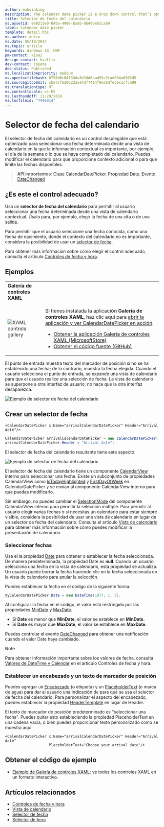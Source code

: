 ```yaml
---
author: muhsinking
Description: The calendar date picker is a drop down control that’s optimized for picking a single date from a calendar view where contextual information like the day of the week or fullness of the calendar is important.
title: Selector de fecha del calendario
ms.assetid: 9e0213e0-046a-4906-ba86-0b49be51ca99
label: Calendar date picker
template: detail.hbs
ms.author: mukin
ms.date: 05/19/2017
ms.topic: article
keywords: Windows 10, UWP
pm-contact: kisai
design-contact: ksulliv
dev-contact: joyate
doc-status: Published
ms.localizationpriority: medium
ms.openlocfilehash: 6756d8c64f33de8d16d6aa455c3fad694a6306d5
ms.sourcegitcommit: cbe7cf620622a5e4df7414f9e38dfecec1cfca99
ms.translationtype: MT
ms.contentlocale: es-ES
ms.lasthandoff: 11/20/2018
ms.locfileid: "7446014"
---
```

# <a name="calendar-date-picker"></a>Selector de fecha del calendario

 

El selector de fecha del calendario es un control desplegable que está optimizado para seleccionar una fecha determinada desde una vista de calendario en la que la información contextual es importante, por ejemplo, el día de la semana o lo que se haya completado del calendario. Puedes modificar el calendario para que proporcione contexto adicional o para que limite las fechas disponibles.

> **API importantes**: [Clase CalendarDatePicker](https://msdn.microsoft.com/library/windows/apps/xaml/windows.ui.xaml.controls.calendardatepicker.aspx), [Propiedad Date](https://msdn.microsoft.com/library/windows/apps/xaml/windows.ui.xaml.controls.calendardatepicker.date.aspx), [Evento DateChanged](https://msdn.microsoft.com/library/windows/apps/xaml/windows.ui.xaml.controls.calendardatepicker.datechanged.aspx)


## <a name="is-this-the-right-control"></a>¿Es este el control adecuado?
Usa un **selector de fecha del calendario** para permitir al usuario seleccionar una fecha determinada desde una vista de calendario contextual. Úsalo para, por ejemplo, elegir la fecha de una cita o de una salida.

Para permitir que el usuario seleccione una fecha conocida, como una fecha de nacimiento, donde el contexto del calendario no es importante, considera la posibilidad de usar un [selector de fecha](date-picker.md).

Para obtener más información sobre cómo elegir el control adecuado, consulta el artículo [Controles de fecha y hora](date-and-time.md).

## <a name="examples"></a>Ejemplos

<table>
<th align="left">Galería de controles XAML<th>
<tr>
<td><img src="images/xaml-controls-gallery-sm.png" alt="XAML controls gallery"></img></td>
<td>
    <p>Si tienes instalada la aplicación <strong style="font-weight: semi-bold">Galería de controles XAML</strong>, haz clic aquí para <a href="xamlcontrolsgallery:/item/CalendarDatePicker">abrir la aplicación y ver CalendarDatePicker en acción</a>.</p>
    <ul>
    <li><a href="https://www.microsoft.com/store/productId/9MSVH128X2ZT">Obtener la aplicación Galería de controles XAML (MicrosoftStore)</a></li>
    <li><a href="https://github.com/Microsoft/Windows-universal-samples/tree/master/Samples/XamlUIBasics">Obtener el código fuente (GitHub)</a></li>
    </ul>
</td>
</tr>
</table>

El punto de entrada muestra texto del marcador de posición si no se ha establecido una fecha; de lo contrario, muestra la fecha elegida. Cuando el usuario selecciona el punto de entrada, se expande una vista de calendario para que el usuario realice una selección de fecha. La vista de calendario se superpone a otra interfaz de usuario; no hace que la otra interfaz desaparezca.

![Ejemplo de selector de fecha del calendario](images/calendar-date-picker-2-views.png)

## <a name="create-a-date-picker"></a>Crear un selector de fecha

```xaml
<CalendarDatePicker x:Name="arrivalCalendarDatePicker" Header="Arrival date"/>
```

```csharp
CalendarDatePicker arrivalCalendarDatePicker = new CalendarDatePicker();
arrivalCalendarDatePicker.Header = "Arrival date";
```

El selector de fecha del calendario resultante tiene este aspecto:

![Ejemplo de selector de fecha del calendario](images/calendar-date-picker-closed.png)

El selector de fecha del calendario tiene un componente [CalendarView](https://msdn.microsoft.com/library/windows/apps/xaml/windows.ui.xaml.controls.calendarview.aspx) interno para seleccionar una fecha. Existe un subconjunto de propiedades CalendarView como [IsTodayHighlighted](https://msdn.microsoft.com/library/windows/apps/xaml/windows.ui.xaml.controls.calendardatepicker.istodayhighlighted.aspx) y [FirstDayOfWeek](https://msdn.microsoft.com/library/windows/apps/xaml/windows.ui.xaml.controls.calendardatepicker.firstdayofweek.aspx) en CalendarDatePicker y se envían al componente CalendarView interno para que puedas modificarlo. 

Sin embargo, no puedes cambiar el [SelectionMode](https://msdn.microsoft.com/library/windows/apps/xaml/windows.ui.xaml.controls.calendarview.selectionmode.aspx) del componente CalendarView interno para permitir la selección múltiple. Para permitir al usuario elegir varias fechas o si necesitas un calendario para estar siempre visible, considera la posibilidad de usar una vista de calendario en lugar de un selector de fecha del calendario. Consulta el artículo [Vista de calendario](calendar-view.md) para obtener más información sobre cómo puedes modificar la presentación de calendario.

### <a name="selecting-dates"></a>Seleccionar fechas

Usa el la propiedad [Date](https://msdn.microsoft.com/library/windows/apps/xaml/windows.ui.xaml.controls.calendardatepicker.date.aspx) para obtener o establecer la fecha seleccionada. De manera predeterminada, la propiedad Date es **null**. Cuando un usuario selecciona una fecha en la vista de calendario, esta propiedad se actualiza. Un usuario puede borrar la fecha haciendo clic en la fecha seleccionada en la vista de calendario para anular la selección. 

Puedes establecer la fecha en el código de la siguiente forma.

```csharp
myCalendarDatePicker.Date = new DateTime(1977, 1, 5);
```

Al configurar la fecha en el código, el valor está restringido por las propiedades [MinDate](https://msdn.microsoft.com/library/windows/apps/xaml/windows.ui.xaml.controls.calendardatepicker.mindate.aspx) y [MaxDate](https://msdn.microsoft.com/library/windows/apps/xaml/windows.ui.xaml.controls.calendardatepicker.maxdate.aspx).
- Si **Date** es menor que **MinDate**, el valor se establece en **MinDate**.
- Si **Date** es mayor que **MaxDate**, el valor se establece en **MaxDate**.

Puedes controlar el evento [DateChanged](https://msdn.microsoft.com/library/windows/apps/xaml/windows.ui.xaml.controls.calendardatepicker.datechanged.aspx) para obtener una notificación cuando el valor Date haya cambiado.

> [!NOTE]
Para obtener información importante sobre los valores de fecha, consulta [Valores de DateTime y Calendar](date-and-time.md#datetime-and-calendar-values) en el artículo Controles de fecha y hora.

### <a name="setting-a-header-and-placeholder-text"></a>Establecer un encabezado y un texto de marcador de posición

Puedes agregar un [Encabezado](https://msdn.microsoft.com/library/windows/apps/xaml/windows.ui.xaml.controls.calendardatepicker.header.aspx) (o etiqueta) y un [PlaceholderText](https://msdn.microsoft.com/library/windows/apps/xaml/windows.ui.xaml.controls.calendardatepicker.placeholdertext.aspx) (o marca de agua) para dar al usuario una indicación de para qué se usa el selector de fecha del calendario. Para personalizar el aspecto del encabezado, puedes establecer la propiedad [HeaderTemplate](https://msdn.microsoft.com/library/windows/apps/xaml/windows.ui.xaml.controls.calendardatepicker.headertemplate.aspx) en lugar de Header.

El texto de marcador de posición predeterminado es "seleccionar una fecha". Puedes quitar esto estableciendo la propiedad PlaceholderText en una cadena vacía, o bien puedes proporcionar texto personalizado como se muestra aquí.

```xaml
<CalendarDatePicker x:Name="arrivalCalendarDatePicker" Header="Arrival date" 
                    PlaceholderText="Choose your arrival date"/>
```

## <a name="get-the-sample-code"></a>Obtener el código de ejemplo

- [Ejemplo de Galería de controles XAML](https://github.com/Microsoft/Windows-universal-samples/tree/master/Samples/XamlUIBasics): ve todos los controles XAML en un formato interactivo.

## <a name="related-articles"></a>Artículos relacionados

- [Controles de fecha y hora](date-and-time.md)
- [Vista de calendario](calendar-view.md)
- [Selector de fecha](date-picker.md)
- [Selector de hora](time-picker.md)
